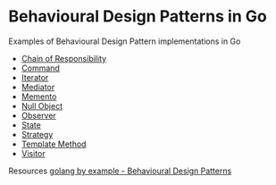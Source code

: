 # Behavioural Design Patterns in Go
Examples of Behavioural Design Pattern implementations in Go

* [Chain of Responsibility](https://github.com/zinuhe/golang-design-pattern/tree/main/behavioural/chainResponsibility)
* [Command](https://github.com/zinuhe/golang-design-pattern/tree/main/behavioural/command)
* [Iterator](https://github.com/zinuhe/golang-design-pattern/tree/main/behavioural/iterator)
* [Mediator](https://github.com/zinuhe/golang-design-pattern/tree/main/behavioural/mediator)
* [Memento](https://github.com/zinuhe/golang-design-pattern/tree/main/behavioural/memento)
* [Null Object](https://github.com/zinuhe/golang-design-pattern/tree/main/behavioural/)
* [Observer](https://github.com/zinuhe/golang-design-pattern/tree/main/behavioural/observer)
* [State](https://github.com/zinuhe/golang-design-pattern/tree/main/behavioural/state)
* [Strategy](https://github.com/zinuhe/golang-design-pattern/tree/main/behavioural/strategy)
* [Template Method](https://github.com/zinuhe/golang-design-pattern/tree/main/behavioural/)
* [Visitor](https://github.com/zinuhe/golang-design-pattern/tree/main/behavioural/visitor)


Resources
[golang by example - Behavioural Design Patterns](https://golangbyexample.com/all-design-patterns-golang/#Behavioural_Design_Patterns)

